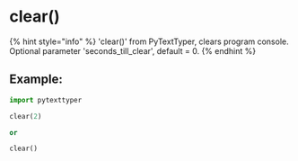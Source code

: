 # clear()

{% hint style="info" %}
'clear()' from PyTextTyper, clears program console. Optional parameter 'seconds\_till\_clear', default = 0.
{% endhint %}

## Example:

```python
import pytexttyper

clear(2)

or 

clear()
```
